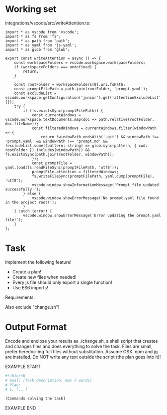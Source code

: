 # Working set

integrations/vscode/src/writeAttention.ts:
```
import * as vscode from 'vscode';
import * as fs from 'fs';
import * as path from 'path';
import * as yaml from 'js-yaml';
import * as glob from 'glob';

export const writeAttention = async () => {
    const workspaceFolders = vscode.workspace.workspaceFolders;
    if (workspaceFolders === undefined) {
        return;
    }
    
    const rootFolder = workspaceFolders[0].uri.fsPath;
    const promptFilePath = path.join(rootFolder, 'prompt.yaml');
    const excludeList = vscode.workspace.getConfiguration('junior').get('attentionExcludeList', []);
    try {
        if (fs.existsSync(promptFilePath)) {
            const currentWindows = vscode.workspace.textDocuments.map(doc => path.relative(rootFolder, doc.fileName));
            const filteredWindows = currentWindows.filter(windowPath => {
                return !windowPath.endsWith('.git') && windowPath !== 'prompt.yaml' && windowPath !== 'prompt.md' && !excludeList.some((pattern: string) => glob.sync(pattern, { cwd: rootFolder }).includes(windowPath)) && fs.existsSync(path.join(rootFolder, windowPath));
            });
            const promptFile = yaml.load(fs.readFileSync(promptFilePath, 'utf8'));
            promptFile.attention = filteredWindows;
            fs.writeFileSync(promptFilePath, yaml.dump(promptFile), 'utf8');
            vscode.window.showInformationMessage('Prompt file updated successfully!');
        } else {
            vscode.window.showErrorMessage('No prompt.yaml file found in the project root!');
        }
    } catch (error) {
        vscode.window.showErrorMessage('Error updating the prompt.yaml file!');
    }
};

```


# Task

Implement the following feature!

- Create a plan!
- Create new files when needed!
- Every js file should only export a single function!
- Use ES6 imports!

Requirements:

Also exclude &#34;change.sh&#34;!



# Output Format

Encode and enclose your results as ./change.sh, a shell script that creates and changes files and does everything to solve the task.
Files are small, prefer heredoc-ing full files without substitution.
Assume OSX.
npm and jq are installed.
Do NOT write any text outside the script (the plan goes into it)!


EXAMPLE START

```sh
#!/bin/sh
# Goal: [Task description, max 7 words]
# Plan:
# 1. [...]

[Commands solving the task]
```

EXAMPLE END

